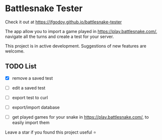 # Battlesnake Tester

Check it out at https://jfgodoy.github.io/battlesnake-tester

The app allow you to import a game played in https://play.battlesnake.com/, navigate all the turns and create a test
for your server.


This project is in active development. Suggestions of new features are welcome.

## TODO List

- [x] remove a saved test
- [ ] edit a saved test
- [ ] export test to curl
- [ ] export/import database
- [ ] get played games for your snake in https://play.battlesnake.com/, to easily import them


Leave a star if you found this project useful :star:
